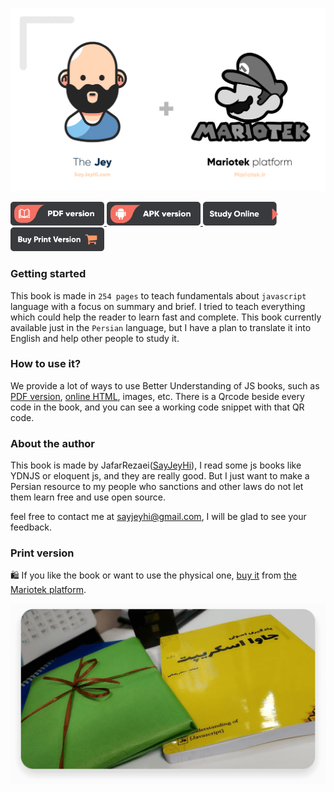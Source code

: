 <p align="center">
    <img src="./image-MariotekLogo.png" >
</p>


<a href="https://raw.githubusercontent.com/Mariotek/BetterUnderstandingOfJavascript/master/PDF/project.pdf" target="_blank" align="right">
    <img src="./image-pdf.png" width="150" alt="PDF version" />
</a>
<a href="https://github.com/Mariotek/BetterUnderstandingOfJavascript/raw/master/APK/BetterUnderstandingOfJavascript.apk" target="_blank" align="right">
    <img src="./image-apk.png" width="150" alt="APK version" />
</a>
<a href="http://book.sayjeyhi.com/HTML/?page=1" target="_blank" align="right">
    <img src="./image-study.png" width="120" alt="PDF version" />
</a>
<a href="https://zarinp.al/242088" target="_blank" align="right">
    <img src="./image-buy.png" width="150" alt="Buy print version" />
</a>

### Getting started

This book is made in `254 pages` to teach fundamentals about `javascript` language with a focus on summary and brief. I tried to teach everything which could help the reader to learn fast and complete. This book currently available just in the `Persian` language, but I have a plan to translate it into English and help other people to study it.

### How to use it?

We provide a lot of ways to use Better Understanding of JS books, such as [PDF version](https://raw.githubusercontent.com/Mariotek/BetterUnderstandingOfJavascript/master/PDF/project.pdf), [online HTML](http://book.sayjeyhi.com/HTML/?page=1), images, etc. There is a Qrcode beside every code in the book, and you can see a working code snippet with that QR code.

### About the author

This book is made by JafarRezaei([SayJeyHi](https://twitter.com/Sayjeyhi)), I read some js books like YDNJS or eloquent js, and they are really good. But I just want to make a Persian resource to my people who sanctions and other laws do not let them learn free and use open source.

feel free to contact me at [sayjeyhi@gmail.com](mailto:sayjeyhi@gmail.com), I will be glad to see your feedback.

### Print version

🛍 If you like the book or want to use the physical one, [buy it](https://zarinp.al/242088) from [the Mariotek platform](http://mariotek.ir).

<a href="https://zarinp.al/242088" target="_blank" align="center">
    <img src="./image-physical.png" width="700" alt="BetterUnderstanding of js book" />
</a>

